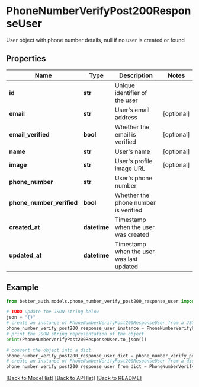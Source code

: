 # PhoneNumberVerifyPost200ResponseUser

User object with phone number details, null if no user is created or found

## Properties

Name | Type | Description | Notes
------------ | ------------- | ------------- | -------------
**id** | **str** | Unique identifier of the user | 
**email** | **str** | User&#39;s email address | [optional] 
**email_verified** | **bool** | Whether the email is verified | [optional] 
**name** | **str** | User&#39;s name | [optional] 
**image** | **str** | User&#39;s profile image URL | [optional] 
**phone_number** | **str** | User&#39;s phone number | 
**phone_number_verified** | **bool** | Whether the phone number is verified | 
**created_at** | **datetime** | Timestamp when the user was created | 
**updated_at** | **datetime** | Timestamp when the user was last updated | 

## Example

```python
from better_auth.models.phone_number_verify_post200_response_user import PhoneNumberVerifyPost200ResponseUser

# TODO update the JSON string below
json = "{}"
# create an instance of PhoneNumberVerifyPost200ResponseUser from a JSON string
phone_number_verify_post200_response_user_instance = PhoneNumberVerifyPost200ResponseUser.from_json(json)
# print the JSON string representation of the object
print(PhoneNumberVerifyPost200ResponseUser.to_json())

# convert the object into a dict
phone_number_verify_post200_response_user_dict = phone_number_verify_post200_response_user_instance.to_dict()
# create an instance of PhoneNumberVerifyPost200ResponseUser from a dict
phone_number_verify_post200_response_user_from_dict = PhoneNumberVerifyPost200ResponseUser.from_dict(phone_number_verify_post200_response_user_dict)
```
[[Back to Model list]](../README.md#documentation-for-models) [[Back to API list]](../README.md#documentation-for-api-endpoints) [[Back to README]](../README.md)


